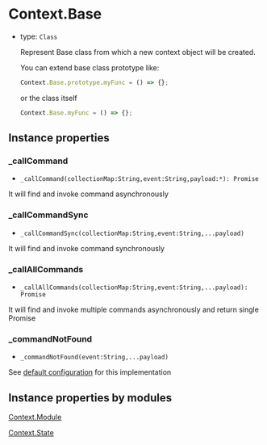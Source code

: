 # Context.Base

- type: `Class`

  Represent Base class from which a new context object will be created.

  You can extend base class prototype like:

  ```js
  Context.Base.prototype.myFunc = () => {};
  ```

  or the class itself

  ```js
  Context.Base.myFunc = () => {};
  ```

## Instance properties

### \_callCommand

- `_callCommand(collectionMap:String,event:String,payload:*): Promise`

It will find and invoke command asynchronously

### \_callCommandSync

- `_callCommandSync(collectionMap:String,event:String,...payload)`

It will find and invoke command synchronously

### \_callAllCommands

- `_callAllCommands(collectionMap:String,event:String,...payload): Promise`

It will find and invoke multiple commands asynchronously and return single Promise

### \_commandNotFound

- `_commandNotFound(event:String,...payload)`

See [default configuration](/api/README.md#command-not-found-handler) for this implementation

## Instance properties by modules

[Context.Module](/api/module.md#context-instance-properties)

[Context.State](/api/state.md#context-instance-properties)
